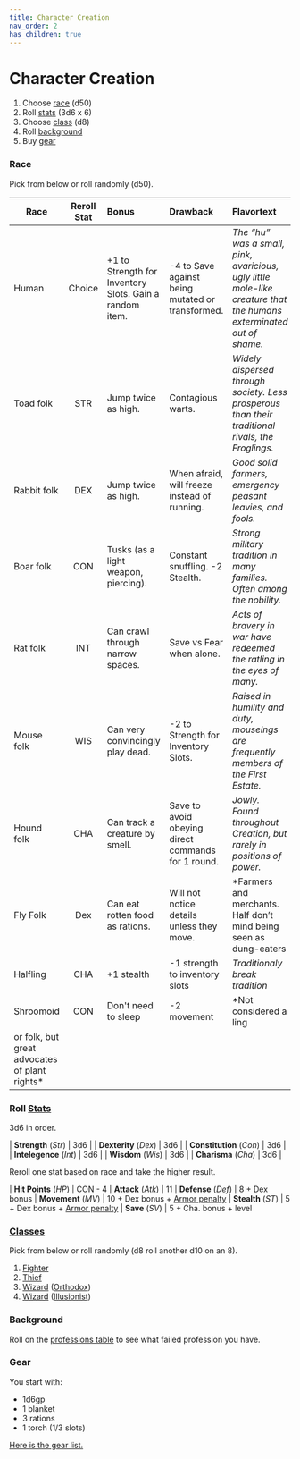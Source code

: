 ```yaml
---
title: Character Creation
nav_order: 2
has_children: true
---
```


# Character Creation

1. Choose [race](#race) (d50)
2. Roll [stats](#roll-stats) (3d6 x 6)
3. Choose [class](#classes) (d8)
4. Roll [background](#background)
5. Buy [gear](#gear)

### Race

Pick from below or roll randomly (d50).

| Race | Reroll Stat | Bonus | Drawback | Flavortext |
|-|:-:|:-|:-|:-|
| Human | Choice | +1 to Strength for Inventory Slots. Gain a random item. | -4 to Save against being mutated or transformed. | *The “hu” was a small, pink, avaricious, ugly little mole-like creature that the humans exterminated out of shame.* |
| Toad folk | STR | Jump twice as high. | Contagious warts. | *Widely dispersed through society. Less prosperous than their traditional rivals, the Froglings.* |
| Rabbit folk | DEX | Jump twice as high. | When afraid, will freeze instead of running. | *Good solid farmers, emergency peasant leavies, and fools.* |
| Boar folk | CON | Tusks (as a light weapon, piercing). | Constant snuffling. -2 Stealth. | *Strong military tradition in many families. Often among the nobility.* |
| Rat folk | INT | Can crawl through narrow spaces. | Save vs Fear when alone. | *Acts of bravery in war have redeemed the ratling in the eyes of many.* |
| Mouse folk | WIS | Can very convincingly play dead. | -2 to Strength for Inventory Slots. | *Raised in humility and duty, mouselngs are frequently members of the First Estate.* |
| Hound folk | CHA | Can track a creature by smell. | Save to avoid obeying direct commands for 1 round. | *Jowly. Found throughout Creation, but rarely in positions of power.* |
| Fly Folk | Dex | Can eat rotten food as rations. | Will not notice details unless they move. | *Farmers and merchants. Half don’t mind being seen as dung-eaters | half frantically try to “improve” their reputation* |
| Halfling | CHA | +1 stealth | -1 strength to inventory slots | *Traditionaly break tradition* |
| Shroomoid | CON | Don't need to sleep | -2 movement | *Not considered a ling
or folk, but great advocates of plant rights* |

### Roll [Stats](rules/stats)

3d6 in order. 

| **Strength** (*Str*) | 3d6 |
| **Dexterity** (*Dex*) | 3d6 |
| **Constitution** (*Con*) | 3d6 |
| **Intelegence** (*Int*) | 3d6 |
| **Wisdom** (*Wis*) | 3d6 |
| **Charisma** (*Cha*) | 3d6 |

Reroll one stat based on race and take the higher result.

| **Hit Points** (*HP*) | CON - 4
| **Attack** (*Atk*) | 11
| **Defense** (*Def*) | 8 + Dex bonus
| **Movement** (*MV*) | 10 + Dex bonus + [Armor penalty](rules/stats#defense)
| **Stealth** (*ST*) | 5 + Dex bonus + [Armor penalty](rules/stats#defense)
| **Save** (*SV*) | 5 + Cha. bonus + level

### [Classes](class/)

Pick from below or roll randomly (d8 roll another d10 on an 8).

1. [Fighter](class/fighter.md)
2. [Thief](class/thief.md)
3. [Wizard](class/wizard) ([Orthodox](class/wizard/orthodox))
4. [Wizard](class/wizard) ([Illusionist](class/wizard/illusionist))

### Background

Roll on the [professions table](professions) to see what 
failed profession you have.

### Gear

You start with:
- 1d6gp
- 1 blanket
- 3 rations
- 1 torch (1/3 slots)

[Here is the gear list.](store.md)
